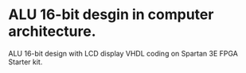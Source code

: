 # ALU 16-bit desgin in computer architecture.
ALU 16-bit design with LCD display VHDL coding on Spartan 3E FPGA Starter kit.
